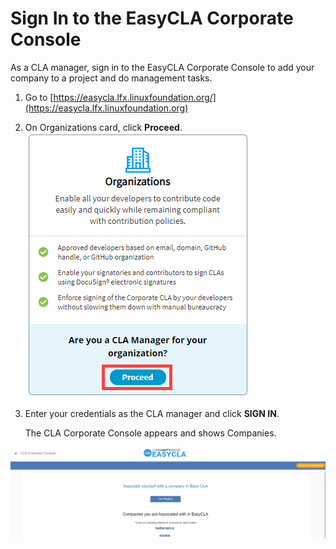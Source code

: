# Sign In to the EasyCLA Corporate Console

As a CLA manager, sign in to the EasyCLA Corporate Console to add your company to a project and do management tasks.

1. Go to [https://easycla.lfx.linuxfoundation.org/](https://easycla.lfx.linuxfoundation.org)
2. On Organizations card, click **Proceed**.\
   &#x20;![](<../../../.gitbook/assets/sign in to corporate console.png>)&#x20;
3.  Enter your credentials as the CLA manager and click **SIGN IN**.

    The CLA Corporate Console appears and shows Companies.

![cla corporate console](<../../../.gitbook/assets/cla corporate console (1).png>)
